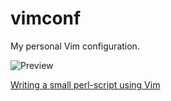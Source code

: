 vimconf
=======

My personal Vim configuration.

![Preview](https://raw.github.com/timss/vimconf/master/img/vim.png "Vim screenshot")

[Writing a small perl-script using Vim](http://youtu.be/DrzAuLsxgwU)
